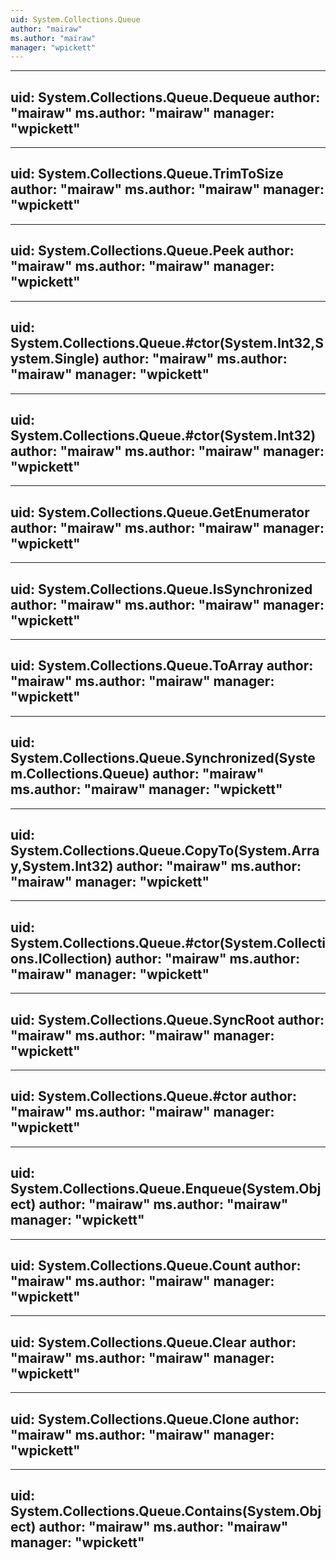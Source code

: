 ```yaml
---
uid: System.Collections.Queue
author: "mairaw"
ms.author: "mairaw"
manager: "wpickett"
---
```


---
uid: System.Collections.Queue.Dequeue
author: "mairaw"
ms.author: "mairaw"
manager: "wpickett"
---

---
uid: System.Collections.Queue.TrimToSize
author: "mairaw"
ms.author: "mairaw"
manager: "wpickett"
---

---
uid: System.Collections.Queue.Peek
author: "mairaw"
ms.author: "mairaw"
manager: "wpickett"
---

---
uid: System.Collections.Queue.#ctor(System.Int32,System.Single)
author: "mairaw"
ms.author: "mairaw"
manager: "wpickett"
---

---
uid: System.Collections.Queue.#ctor(System.Int32)
author: "mairaw"
ms.author: "mairaw"
manager: "wpickett"
---

---
uid: System.Collections.Queue.GetEnumerator
author: "mairaw"
ms.author: "mairaw"
manager: "wpickett"
---

---
uid: System.Collections.Queue.IsSynchronized
author: "mairaw"
ms.author: "mairaw"
manager: "wpickett"
---

---
uid: System.Collections.Queue.ToArray
author: "mairaw"
ms.author: "mairaw"
manager: "wpickett"
---

---
uid: System.Collections.Queue.Synchronized(System.Collections.Queue)
author: "mairaw"
ms.author: "mairaw"
manager: "wpickett"
---

---
uid: System.Collections.Queue.CopyTo(System.Array,System.Int32)
author: "mairaw"
ms.author: "mairaw"
manager: "wpickett"
---

---
uid: System.Collections.Queue.#ctor(System.Collections.ICollection)
author: "mairaw"
ms.author: "mairaw"
manager: "wpickett"
---

---
uid: System.Collections.Queue.SyncRoot
author: "mairaw"
ms.author: "mairaw"
manager: "wpickett"
---

---
uid: System.Collections.Queue.#ctor
author: "mairaw"
ms.author: "mairaw"
manager: "wpickett"
---

---
uid: System.Collections.Queue.Enqueue(System.Object)
author: "mairaw"
ms.author: "mairaw"
manager: "wpickett"
---

---
uid: System.Collections.Queue.Count
author: "mairaw"
ms.author: "mairaw"
manager: "wpickett"
---

---
uid: System.Collections.Queue.Clear
author: "mairaw"
ms.author: "mairaw"
manager: "wpickett"
---

---
uid: System.Collections.Queue.Clone
author: "mairaw"
ms.author: "mairaw"
manager: "wpickett"
---

---
uid: System.Collections.Queue.Contains(System.Object)
author: "mairaw"
ms.author: "mairaw"
manager: "wpickett"
---

